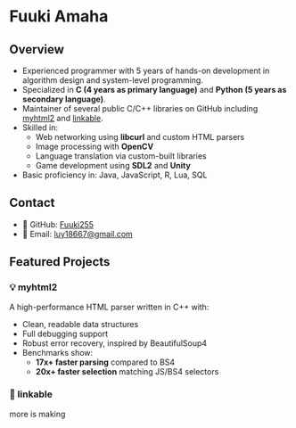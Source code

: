 # Fuuki Amaha

## Overview

- Experienced programmer with 5 years of hands-on development in algorithm design and system-level programming.
- Specialized in **C (4 years as primary language)** and **Python (5 years as secondary language)**.
- Maintainer of several public C/C++ libraries on GitHub including [myhtml2](https://github.com/Fuuki255/myhtml2) and [linkable](https://github.com/Fuuki255/linkable).
- Skilled in:
  - Web networking using **libcurl** and custom HTML parsers
  - Image processing with **OpenCV**
  - Language translation via custom-built libraries
  - Game development using **SDL2** and **Unity**
- Basic proficiency in: Java, JavaScript, R, Lua, SQL

## Contact

- 🔗 GitHub: [Fuuki255](https://github.com/Fuuki255)
- 📧 Email: luy18667@gmail.com

## Featured Projects

### 💡 myhtml2

A high-performance HTML parser written in C++ with:
- Clean, readable data structures
- Full debugging support
- Robust error recovery, inspired by BeautifulSoup4
- Benchmarks show:
  - **17x+ faster parsing** compared to BS4
  - **20x+ faster selection** matching JS/BS4 selectors

### 🔗 linkable

more is making
